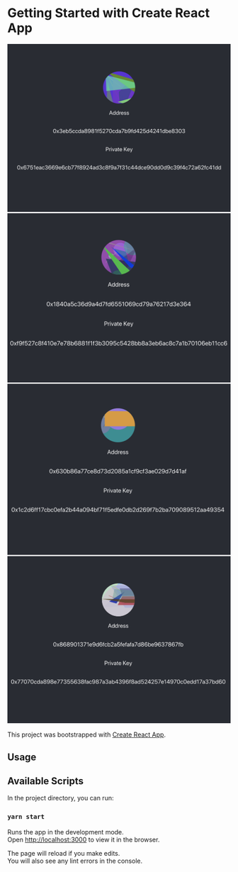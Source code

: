 # Getting Started with Create React App

![image example1](examples/example1.png)
![image example1](examples/example2.png)
![image example1](examples/example3.png)
![image example1](examples/example4.png)

This project was bootstrapped with [Create React App](https://github.com/facebook/create-react-app).
## Usage

## Available Scripts

In the project directory, you can run:

### `yarn start`

Runs the app in the development mode.\
Open [http://localhost:3000](http://localhost:3000) to view it in the browser.

The page will reload if you make edits.\
You will also see any lint errors in the console.

